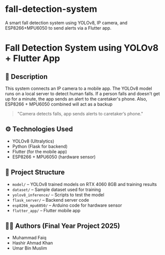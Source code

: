 # fall-detection-system
A smart fall detection system using YOLOv8, IP camera, and ESP8266+MPU6050 to send alerts via a Flutter app.
# Fall Detection System using YOLOv8 + Flutter App

## 📱 Description
This system connects an IP camera to a mobile app. The YOLOv8 model runs on a local server to detect human falls. If a person falls and doesn't get up for a minute, the app sends an alert to the caretaker's phone. Also, ESP8266 + MPU6050 combined will act as a backup 

> "Camera detects falls, app sends alerts to caretaker’s phone."

## ⚙️ Technologies Used
- YOLOv8 (Ultralytics)
- Python (Flask for backend)
- Flutter (for the mobile app)
- ESP8266 + MPU6050 (hardware sensor)

## 📂 Project Structure
- `model/` – YOLOv8 trained models on RTX 4060 8GB and training results
- `dataset/` – Sample dataset used for training
- `yolov8_inference/` – Scripts to test the model
- `flask_server/` – Backend server code
- `esp8266_mpu6050/` – Arduino code for hardware sensor
- `flutter_app/` – Flutter mobile app


## 👨‍💻 Authors (Final Year Project 2025)
- Muhammad Faiq
- Hashir Ahmad Khan
- Umar Bin Muslim
